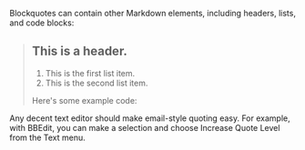 Blockquotes can contain other Markdown elements, including headers, lists,
and code blocks:

> ## This is a header.
>
> 1.   This is the first list item.
> 2.   This is the second list item.
>
> Here's some example code:
>

Any decent text editor should make email-style quoting easy. For
example, with BBEdit, you can make a selection and choose Increase
Quote Level from the Text menu.
